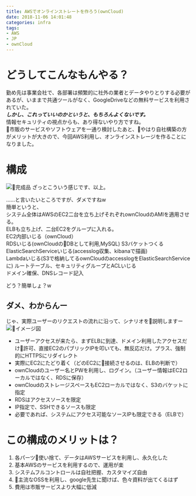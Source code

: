 ```yaml
---
title: AWSでオンラインストレートを作ろう(ownCloud)
date: 2018-11-06 14:01:48
categories: infra
tags:
- AWS
- JP
- ownCloud
---
```


# どうしてこんなもんやる？
勤め先は事業会社で、各部署は頻繁的に社外の業者とデータやりとりする必要があるが、いままで共通ツールがなく、GoogleDriveなどの無料サービスを利用されていた。  
___しかし、これっていいのかというと、もちろんよくないです。___  
情報セキュリティの視点からも、あり得ないやり方ですね。  
市販のサービスやソフトウェアを一通り検討したあと、やはり自社構築の方がメリットが大きので、今回AWS利用し、オンラインストレージを作ることになりました。
<!--more-->

# 構成
![完成品](http://wx3.sinaimg.cn/mw690/735d420agy1fwya9c8rihj211x0hrn0b.jpg)
ざっとこういう感じです、以上。  

......と言いたいところですが、ダメですねw  
簡単というと、  
システム全体はAWSのEC2二台を立ち上げそれぞれownCloudのAMIを適用させる。  
ELBも立ち上げ、二台EC2をグループに入れる。  
EC2内部いじる（ownCloud）  
RDSいじる(ownCloudのDBとして利用,MySQL)
S3バケットつくる  
ElasticSearchServiceいじる(accesslog収集、kibanaで描画)  
Lambdaいじる(S3で格納してるownCloudのaccesslogをElasticSearchServiceに)
ルートテーブル、セキュリティグループとACLいじる  
ドメイン確保、DNSレコード記入  

どう？簡単しょ？w  

## ダメ、わからんー
じゃ、実際ユーザーのリクエストの流れに沿って、シナリオを説明しますー
![イメージ図](http://wx2.sinaimg.cn/mw690/735d420agy1fwya9d1du5j211v0gz0v3.jpg)
- ユーザーアクセスが来たら、まずELBに到達、ドメイン利用したアクセスだけ許可、直接EC2のパブリックIPを叩いても、無反応だけ。プラス、強制的にHTTPSにリダイレクト
- 実際にEC2にたどり着く（どのEC2に接続させるのは、ELBの判断で）
- ownCloudのユーザー名とPWを利用し、ログイン。（ユーザー情報はEC2ローカルではなく、RDSに保存）
- ownCloudのストレージスペースもEC2ローカルではなく、S3のバケットに指定
- RDSはアクセスソースを限定
- IP指定で、SSHできるソースも限定
- 必要であれば、システムにアクセス可能なソースIPも限定できる（ELBで）

# この構成のメリットは？
1. 各パーツ使い捨て、データはAWSサービスを利用し、永久化した
1. 基本AWSのサービスを利用するので、運用が楽
1. システムフルコントロールは自社把握、カスタマイズ自由
1. 主流なOSSを利用し、google先生に聞けば、色々資料が出てくるはず
1. 費用は市販サービスより大幅に低減




